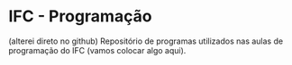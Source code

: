 # IFC - Programação
(alterei direto no github) Repositório de programas utilizados nas aulas de programação do IFC (vamos colocar algo aqui).
